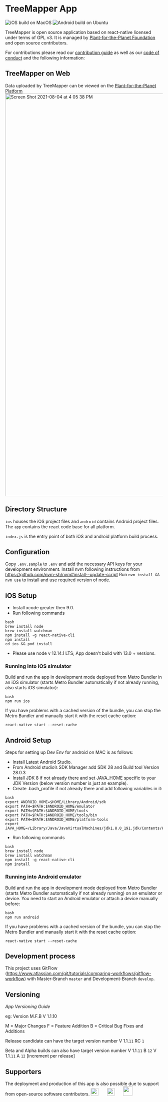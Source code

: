 # TreeMapper App
![iOS build on MacOS](https://github.com/Plant-for-the-Planet-org/treemapper/workflows/iOS%20build%20on%20MacOS/badge.svg) ![Android build on Ubuntu](https://github.com/Plant-for-the-Planet-org/treemapper/workflows/Android%20build%20on%20Ubuntu/badge.svg)

TreeMapper is open source application based on react-native licensed under terms of GPL v3. It is managed by [Plant-for-the-Planet Foundation](https://www.plant-for-the-planet.org/) and open source contributors.

For contributions please read our [contribution guide](https://github.com/Plant-for-the-Planet-org/treemapper/blob/develop/CONTRIBUTING.md) as well as our [code of conduct](https://github.com/Plant-for-the-Planet-org/treemapper/blob/develop/CODE_OF_CONDUCT.md) and the following information:

## TreeMapper on Web
Data uploaded by TreeMapper can be viewed on the [Plant-for-the-Planet Platform](https://pp.eco)
<img width="1289" alt="Screen Shot 2021-08-04 at 4 05 38 PM" src="https://user-images.githubusercontent.com/5401575/128246400-949f9502-0ecd-4e6b-8695-003752b05331.png">

## Directory Structure

`ios` houses the iOS project files and `android` contains Android project files. The `app` contains the react code base for all platform.

`index.js` is the entry point of both iOS and android platform build process.

## Configuration

Copy `.env.sample` to `.env` and add the necessary API keys for your development environment.
Install nvm following instructions from https://github.com/nvm-sh/nvm#install--update-script
Run `nvm install && nvm use` to install and use required version of node.

## iOS Setup

* Install xcode greater then 9.0.
* Run following commands
```
bash
brew install node
brew install watchman
npm install -g react-native-cli
npm install
cd ios && pod install
```

* Please use node v 12.14.1 LTS; App doesn't build with 13.0 + versions.

### Running into iOS simulator

Build and run the app in development mode deployed from Metro Bundler in an iOS simulator (starts Metro Bundler automatically if not already running, also starts iOS simulator):

```
bash
npm run ios
```

If you have problems with a cached version of the bundle, you can stop the Metro Bundler and manually start it with the reset cache option:

```
react-native start --reset-cache
```

## Android Setup

Steps for setting up Dev Env for android on MAC is as follows:

* Install Latest Android Studio.
* From Android studio’s SDK Manager add SDK 28 and Build tool Version 28.0.3
* Install JDK 8 if not already there and set JAVA_HOME specific to your JDK Version (below version number is just an example).
* Create .bash_profile if not already there and add following variables in it:

```
bash
export ANDROID_HOME=$HOME/Library/Android/sdk
export PATH=$PATH:$ANDROID_HOME/emulator
export PATH=$PATH:$ANDROID_HOME/tools
export PATH=$PATH:$ANDROID_HOME/tools/bin
export PATH=$PATH:$ANDROID_HOME/platform-tools
export JAVA_HOME=/Library/Java/JavaVirtualMachines/jdk1.8.0_191.jdk/Contents/Home
```

* Run following commands

```
bash
brew install node
brew install watchman
npm install -g react-native-cli
npm install
```

### Running into Android emulator

Build and run the app in development mode deployed from Metro Bundler (starts Metro Bundler automatically if not already running) on an emulator or device. You need to start an Android emulator or attach a device manually before:

```
bash
npm run android
```

If you have problems with a cached version of the bundle, you can stop the Metro Bundler and manually start it with the reset cache option:

```
react-native start --reset-cache
```

## Development process

This project uses GitFlow (https://www.atlassian.com/git/tutorials/comparing-workflows/gitflow-workflow) with Master-Branch `master` and Development-Branch `develop`.

## Versioning

*App Versioning Guide*

eg: Version M.F.B
V 1.1.10

M = Major Changes
F = Feature Addition
B = Critical Bug Fixes and Additions

Release candidate can have the target version number
V 1.1.`11` RC `1`

Beta and Alpha builds can also have target version number
V 1.1.`11` B `12`
V 1.1.`11` A `12` [increment per release]


## Supporters
The deployment and production of this app is also possible due to support from open-source software contributors.
<a href="https://www.browserstack.com">
<img src="https://encrypted-tbn0.gstatic.com/images?q=tbn%3AANd9GcTPH0TU07S98aX7O5PbjVtOwLz5Q-8IAnaRWn6tv_qkxKaAedd9" height="24"></a>&nbsp;&nbsp;&nbsp;&nbsp;&nbsp;&nbsp;
<a href="https://www.bugsnag.com">
<img src="https://global-uploads.webflow.com/5c741219fd0819540590e785/5c741219fd0819856890e790_asset%2039.svg" height="24"></a>&nbsp;&nbsp;&nbsp;&nbsp;&nbsp;&nbsp;
<a href="https://lingohub.com">
<img src="https://encrypted-tbn0.gstatic.com/images?q=tbn%3AANd9GcQqJ0vVrXzxzszvleoGhXuxpMFlGueY5UfBEP-HPtTVTH2j29hv" height="30"></a>
